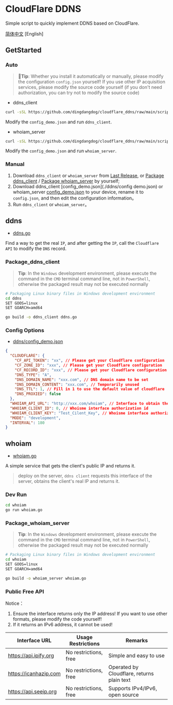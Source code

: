 # CloudFlare DDNS

Simple script to quickly implement DDNS based on CloudFlare.

[简体中文](./README_ZH.MD) [English]

## GetStarted

### Auto

> 🧨**Tip**: Whether you install it automatically or manually, please modify the configuration `config.json` yourself! If you use other IP acquisition services, please modify the source code yourself (if you don't need authorization, you can try not to modify the source code)

- ddns_client

```sh
curl -sSL https://github.com/dingdangdog/cloudflare_ddns/raw/main/script/update_ddns.sh | bash
```

Modify the `config_demo.json` and run `ddns_client`.

- whoiam_server

```sh
curl -sSL https://github.com/dingdangdog/cloudflare_ddns/raw/main/script/update_whoiam.sh | bash
```

Modify the `config_demo.json` and run `whoiam_server`.

### Manual

1. Download `ddns_client` or `whoiam_server` from [Last Release](https://github.com/dingdangdog/cloudflare_ddns/releases), or [Package ddns_client](#Package_ddns_client) / [Package whoiam_server](#Package_whoiam_server) by yourself;
2. Download ddns_client [config_demo.json](./ddns/config demo.json) or whoiam_server [config_demo.json](./whoiam/config_demo.json) to your device, rename it to `config.json`, and then edit the configuration information。
3. Run `ddns_client` or `whoiam_server`。

## ddns

- [ddns.go](./ddns/ddns.go)

Find a way to get the real `IP`, and after getting the `IP`, call the `Cloudflare API` to modify the `DNS` record.

### Package_ddns_client

> **Tip**: In the `Windows` development environment, please execute the command in the `CMD` terminal command line, not in `PowerShell`, otherwise the packaged result may not be executed normally

```bash
# Packaging Linux binary files in Windows development environment
cd ddns
SET GOOS=linux
SET GOARCH=amd64

go build -o ddns_client ddns.go
```

### Config Options

- [ddns/config_demo.json](./ddns/config_demo.json)

```json
{
  "CLOUDFLARE": {
    "CF_API_TOKEN": "xx", // Please get your Cloudflare configuration
    "CF_ZONE_ID": "xxx", // Please get your Cloudflare configuration
    "CF_RECORD_ID": "xxx", // Please get your Cloudflare configuration
    "DNS_TYPE": "A",
    "DNS_DOMAIN_NAME": "xxx.com", // DNS domain name to be set
    "DNS_DOMAIN_CONTENT": "xxx.com", // Temporarily unused
    "DNS_TTL": 1, // Fill in 1 to use the default value of cloudflare
    "DNS_PROXIED": false
  },
  "WHOIAM_API_URL": "http://xxx.com/whoiam", // Interface to obtain the real public IP
  "WHOIAM_CLIENT_ID": 0, // Whoisme interface authorization id
  "WHOIAM_CLIENT_KEY": "Test_Cilent_Key", // Whoisme interface authorization key
  "MODE": "development",
  "INTERVAL": 180
}
```

## whoiam

- [whoiam.go](./whoiam/whoiam.go)

A simple service that gets the client's public IP and returns it.

> deploy on the server, `ddns client` requests this interface of the server, obtains the client's real IP and returns it.

### Dev Run

```sh
cd whoiam
go run whoiam.go
```

### Package_whoiam_server

> **Tip**: In the `Windows` development environment, please execute the command in the `CMD` terminal command line, not in `PowerShell`, otherwise the packaged result may not be executed normally

```bash
# Packaging Linux binary files in Windows development environment
cd whoiam
SET GOOS=linux
SET GOARCH=amd64

go build -o whoiam_server whoiam.go
```

### Public Free API

Notice：

1. Ensure the interface returns only the IP address! If you want to use other formats, please modify the code yourself!
2. If it returns an IPv6 address, it cannot be used!

| **Interface URL**     | **Usage Restrictions** | **Remarks**                                |
| --------------------- | ---------------------- | ------------------------------------------ |
| https://api.ipify.org | No restrictions, free  | Simple and easy to use                     |
| https://icanhazip.com | No restrictions, free  | Operated by Cloudflare, returns plain text |
| https://api.seeip.org | No restrictions, free  | Supports IPv4/IPv6, open source            |